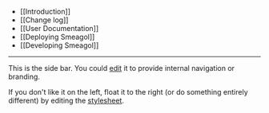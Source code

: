* [[Introduction]]
* [[Change log]]
* [[User Documentation]]
* [[Deploying Smeagol]]
* [[Developing Smeagol]]

<hr/>

This is the side bar. You could [edit](edit?page=_side-bar) it to provide internal navigation or branding.

If you don't like it on the left, float it to the right (or do something entirely different) by editing the [stylesheet](edit-css?page=stylesheet).
